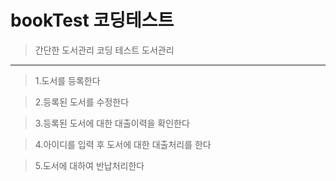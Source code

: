 # bookTest 코딩테스트
> 간단한 도서관리 코딩 테스트
>도서관리
------------
>1.도서를 등록한다

>2.등록된 도서를 수정한다

>3.등록된 도서에 대한 대출이력을 확인한다

>4.아이디를 입력 후 도서에 대한 대출처리를 한다

>5.도서에 대하여 반납처리한다
